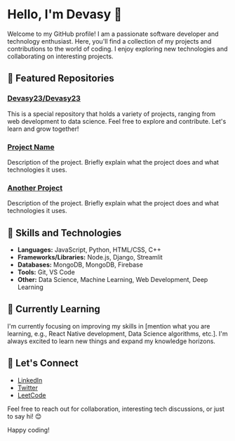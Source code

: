 <!--
**Devasy23/Devasy23** is a ✨ _special_ ✨ repository because its `README.md` (this file) appears on your GitHub profile.

Here are some ideas to get you started:

- 🔭 I’m currently working on ...
- 🌱 I’m currently learning ...
- 👯 I’m looking to collaborate on ...
- 🤔 I’m looking for help with ...
- 💬 Ask me about ...
- 📫 How to reach me: ...
- 😄 Pronouns: ...
- ⚡ Fun fact: ...
-->
# Hello, I'm Devasy 👋

Welcome to my GitHub profile! I am a passionate software developer and technology enthusiast. Here, you'll find a collection of my projects and contributions to the world of coding. I enjoy exploring new technologies and collaborating on interesting projects.

## 🌟 Featured Repositories

### [Devasy23/Devasy23](https://github.com/Devasy23/Devasy23)
This is a special repository that holds a variety of projects, ranging from web development to data science. Feel free to explore and contribute. Let's learn and grow together!

### [Project Name](https://github.com/YourUsername/ProjectName)
Description of the project. Briefly explain what the project does and what technologies it uses.

### [Another Project](https://github.com/YourUsername/AnotherProject)
Description of the project. Briefly explain what the project does and what technologies it uses.

## 🚀 Skills and Technologies
- **Languages:** JavaScript, Python, HTML/CSS, C++
- **Frameworks/Libraries:** Node.js, Django, Streamlit
- **Databases:** MongoDB, MongoDB, Firebase
- **Tools:** Git, VS Code
- **Other:** Data Science, Machine Learning, Web Development, Deep Learning

## 🌱 Currently Learning
I'm currently focusing on improving my skills in [mention what you are learning, e.g., React Native development, Data Science algorithms, etc.]. I'm always excited to learn new things and expand my knowledge horizons.

## 🔗 Let's Connect
- [LinkedIn](https://www.linkedin.com/in/devasy-patel/)
- [Twitter](https://twitter.com/Delin00249280)
- [LeetCode](https://leetcode.com/devasy-patel/)

Feel free to reach out for collaboration, interesting tech discussions, or just to say hi! 😊

Happy coding!

